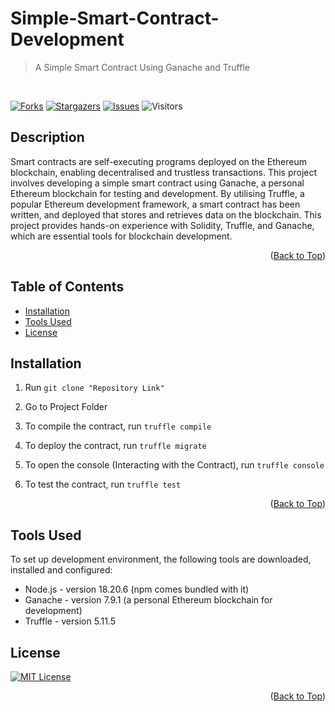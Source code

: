 <div id="Top"></div>

# Simple-Smart-Contract-Development

> A Simple Smart Contract Using Ganache and Truffle

<br>

[![Forks][forks-shield]][forks-url]
[![Stargazers][stars-shield]][stars-url]
[![Issues][issues-shield]][issues-url]
![Visitors](https://visitor-badge.glitch.me/badge?page_id=github.com/avishekchy45/Simple-Smart-Contract-Development)

## Description

Smart contracts are self-executing programs deployed on the Ethereum blockchain, enabling decentralised and trustless transactions. This project involves developing a simple smart contract using Ganache, a personal Ethereum blockchain for testing and development. By utilising Truffle, a popular Ethereum development framework, a smart contract has been written, and deployed that stores and retrieves data on the blockchain. This project provides hands-on experience with Solidity, Truffle, and Ganache, which are essential tools for blockchain development.

<p align="right">(<a href="#Top">Back to Top</a>)</p>

## Table of Contents

-   [Installation](#installation)
-   [Tools Used](#tools-used)
-   [License](#license)

## Installation

1. Run `git clone "Repository Link"`

2. Go to Project Folder

3. To compile the contract, run `truffle compile`

4. To deploy the contract, run `truffle migrate`

5. To open the console (Interacting with the Contract), run `truffle console`

6. To test the contract, run `truffle test`

<p align="right">(<a href="#Top">Back to Top</a>)</p>

## Tools Used

To set up development environment, the following tools are downloaded, installed and configured:

- Node.js - version 18.20.6 (npm comes bundled with it)
- Ganache - version 7.9.1 (a personal Ethereum blockchain for development)
- Truffle - version 5.11.5

## License

[![MIT License][license-shield]][license-url]

<p align="right">(<a href="#Top">Back to Top</a>)</p>


[forks-shield]: https://img.shields.io/github/forks/avishekchy45/Simple-Smart-Contract-Development.svg
[forks-url]: https://github.com/avishekchy45/Simple-Smart-Contract-Development/network/members
[stars-shield]: https://img.shields.io/github/stars/avishekchy45/Simple-Smart-Contract-Development.svg
[stars-url]: https://github.com/avishekchy45/Simple-Smart-Contract-Development/stargazers
[issues-shield]: https://img.shields.io/github/issues/avishekchy45/Simple-Smart-Contract-Development.svg
[issues-url]: https://github.com/avishekchy45/Simple-Smart-Contract-Development/issues
[license-shield]: https://img.shields.io/github/license/avishekchy45/Simple-Smart-Contract-Development.svg?style=for-the-badge
[license-url]: https://github.com/avishekchy45/Simple-Smart-Contract-Development/blob/main/LICENSE.txt
